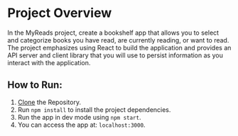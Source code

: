 # Project Overview
In the MyReads project, create a bookshelf app that allows you to select and categorize books you have read, 
are currently reading, or want to read. The project emphasizes using React to build the application and provides an API server 
and client library that you will use to persist information as you interact with the application.

## How to Run:

1. [Clone](git@github.com:ArjunShroffMahesh/MyReads.git) the Repository.
2. Run `npm install` to install the project dependencies.
3. Run the app in dev mode using `npm start`.
4. You can access the app at: `localhost:3000`.
 
 

